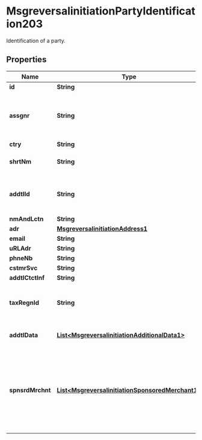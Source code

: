

# MsgreversalinitiationPartyIdentification203

Identification of a party.
## Properties

Name | Type | Description | Notes
------------ | ------------- | ------------- | -------------
**id** | **String** |  |  [optional]
**assgnr** | **String** | Identification of the entity assigning an identification to the acceptor. |  [optional]
**ctry** | **String** |  |  [optional]
**shrtNm** | **String** | Short name of the acceptor. |  [optional]
**addtlId** | **String** | Additional identification assigned by an agent to an acceptor. |  [optional]
**nmAndLctn** | **String** |  |  [optional]
**adr** | [**MsgreversalinitiationAddress1**](MsgreversalinitiationAddress1.md) |  |  [optional]
**email** | **String** |  |  [optional]
**uRLAdr** | **String** |  |  [optional]
**phneNb** | **String** |  |  [optional]
**cstmrSvc** | **String** |  |  [optional]
**addtlCtctInf** | **String** |  |  [optional]
**taxRegnId** | **String** | Identification of a party by its tax registration number. |  [optional]
**addtlData** | [**List&lt;MsgreversalinitiationAdditionalData1&gt;**](MsgreversalinitiationAdditionalData1.md) | Contains additional data. |  [optional]
**spnsrdMrchnt** | [**List&lt;MsgreversalinitiationSponsoredMerchant1&gt;**](MsgreversalinitiationSponsoredMerchant1.md) | Sponsored merchant is a merchant that uses the payment services of another entity that acts as the card acceptor. |  [optional]




